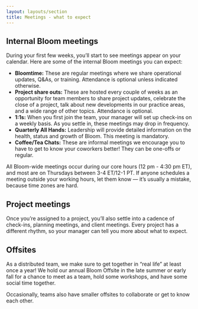 ```yaml
---
layout: layouts/section
title: Meetings - what to expect
---
```


## Internal Bloom meetings

During your first few weeks, you’ll start to see meetings appear on your calendar. Here are some of the internal Bloom meetings you can expect:

* **Bloomtime:** These are regular meetings where we share operational updates, Q&As, or training. Attendance is optional unless indicated otherwise.
* **Project share outs:** These are hosted every couple of weeks as an opportunity for team members to share project updates, celebrate the close of a project, talk about new developments in our practice areas, and a wide range of other topics. Attendance is optional.
* **1:1s:** When you first join the team, your manager will set up check-ins on a weekly basis. As you settle in, these meetings may drop in frequency.
* **Quarterly All Hands:** Leadership will provide detailed information on the health, status and growth of Bloom. This meeting is mandatory.
* **Coffee/Tea Chats:** These are informal meetings we encourage you to have to get to know your coworkers better! They can be one-offs or regular.

All Bloom-wide meetings occur during our core hours (12 pm - 4:30 pm ET), and most are on Thursdays between 3-4 ET/12-1 PT. If anyone schedules a meeting outside your working hours, let them know — it’s usually a mistake, because time zones are hard.

## Project meetings

Once you’re assigned to a project, you’ll also settle into a cadence of check-ins, planning meetings, and client meetings. Every project has a different rhythm, so your manager can tell you more about what to expect.

## Offsites

As a distributed team, we make sure to get together in “real life” at least once a year! We hold our annual Bloom Offsite in the late summer or early fall for a chance to meet as a team, hold some workshops, and have some social time together. 

Occasionally, teams also have smaller offsites to collaborate or get to know each other.
